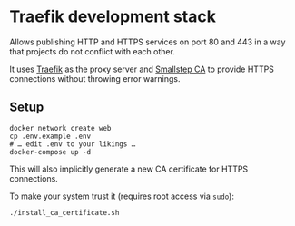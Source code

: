 # Traefik development stack

Allows publishing HTTP and HTTPS services on port 80 and 443 in a way that projects do not conflict with each other.

It uses [Traefik](https://traefik.io) as the proxy server and [Smallstep CA](https://smallstep.com/certificates/) to provide HTTPS connections without throwing error warnings.

## Setup

    docker network create web
    cp .env.example .env
    # … edit .env to your likings …
    docker-compose up -d

This will also implicitly generate a new CA certificate for HTTPS connections.

To make your system trust it (requires root access via `sudo`):

    ./install_ca_certificate.sh
